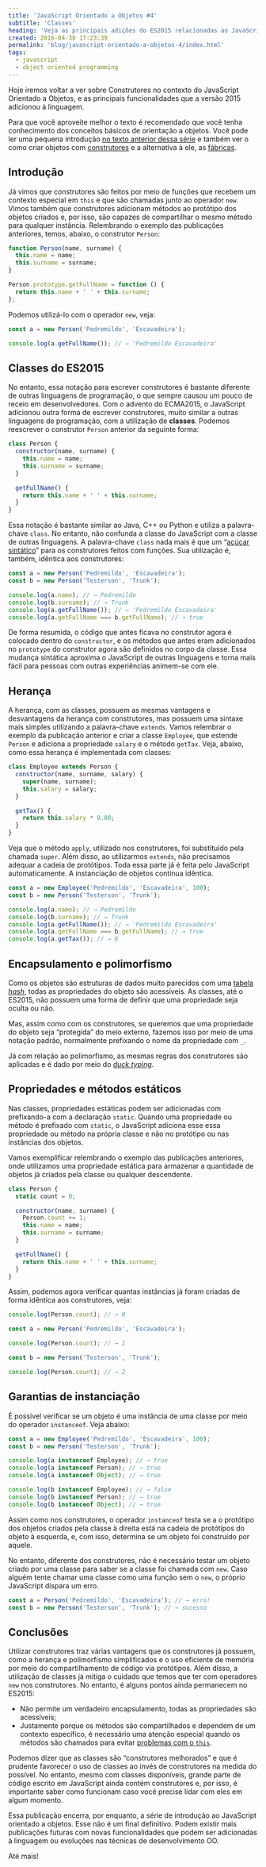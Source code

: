 ```yaml
---
title: 'JavaScript Orientado a Objetos #4'
subtitle: 'Classes'
heading: 'Veja as principais adições do ES2015 relacionadas ao JavaScript OO.'
created: 2016-04-30 17:23:39
permalink: 'blog/javascript-orientado-a-objetos-4/index.html'
tags:
  - javascript
  - object oriented programming
---
```


Hoje iremos voltar a ver sobre Construtores no contexto do JavaScript
Orientado a Objetos, e as principais funcionalidades que a versão 2015 adicionou
à linguagem.

Para que você aproveite melhor o texto é recomendado que você tenha conhecimento
dos conceitos básicos de orientação a objetos. Você pode ler uma pequena
introdução
[no texto anterior dessa série](http://maxroecker.github.io/blog/javascript-orientado-a-objetos-1/)
e também ver o como criar objetos com
[construtores](http://maxroecker.github.io/blog/javascript-orientado-a-objetos-2/)
e a alternativa à ele, as
[fábricas](http://maxroecker.github.io/blog/javascript-orientado-a-objetos-3/).

## Introdução

Já vimos que construtores são feitos por meio de funções que recebem um contexto
especial em `this` e que são chamadas junto ao operador `new`. Vimos também que
construtores adicionam métodos ao protótipo dos objetos criados e, por isso, são
capazes de compartilhar o mesmo método para qualquer instância. Relembrando o
exemplo das publicações anteriores, temos, abaixo, o construtor `Person`:

```js
function Person(name, surname) {
  this.name = name;
  this.surname = surname;
}

Person.prototype.getFullName = function () {
  return this.name + ' ' + this.surname;
};
```

Podemos utilizá-lo com o operador `new`, veja:

```js
const a = new Person('Pedremildo', 'Escavadeira');

console.log(a.getFullName()); // → 'Pedremildo Escavadeira'
```

## Classes do ES2015

No entanto, essa notação para escrever construtores é bastante diferente de
outras linguagens de programação, o que sempre causou um pouco de receio em
desenvolvedores. Com o advento do ECMA2015, o JavaScript adicionou outra forma
de escrever construtores, muito similar a outras linguagens de programação, com
a utilização de **classes**. Podemos reescrever o construtor `Person` anterior
da seguinte forma:

```js
class Person {
  constructor(name, surname) {
    this.name = name;
    this.surname = surname;
  }

  getFullName() {
    return this.name + ' ' + this.surname;
  }
}
```

Essa notação é bastante similar ao Java, C++ ou Python e utiliza a palavra-chave
`class`. No entanto, não confunda a classe do JavaScript com a classe de outras
linguagens. A palavra-chave `class` nada mais é que um
“[açúcar sintático](https://pt.wikipedia.org/wiki/A%C3%A7%C3%BAcar_sint%C3%A1tico)”
para os construtores feitos com funções. Sua utilização é, também, idêntica aos
construtores:

```js
const a = new Person('Pedremildo', 'Escavadeira');
const b = new Person('Testerson', 'Trunk');

console.log(a.name); // → Pedremildo
console.log(b.surname); // → Trunk
console.log(a.getFullName()); // → 'Pedremildo Escavadeira'
console.log(a.getFullName === b.getFullName); // → true
```

De forma resumida, o código que antes ficava no construtor agora é colocado
dentro do `constructor`, e os métodos que antes eram adicionados no `prototype`
do construtor agora são definidos no corpo da classe. Essa mudança sintática
aproxima o JavaScript de outras linguagens e torna mais fácil para pessoas com
outras experiências animem-se com ele.

## Herança

A herança, com as classes, possuem as mesmas vantagens e desvantagens da herança
com construtores, mas possuem uma sintaxe mais simples utilizando a
palavra-chave `extends`. Vamos relembrar o exemplo da publicação anterior e
criar a classe `Employee`, que estende `Person` e adiciona a propriedade
`salary` e o método `getTax`. Veja, abaixo, como essa herança é implementada com
classes:

```js
class Employee extends Person {
  constructor(name, surname, salary) {
    super(name, surname);
    this.salary = salary;
  }

  getTax() {
    return this.salary * 0.08;
  }
}
```

Veja que o método `apply`, utilizado nos construtores, foi substituído pela
chamada `super`. Além disso, ao utilizarmos `extends`, não precisamos adequar a
cadeia de protótipos. Toda essa parte já é feita pelo JavaScript
automaticamente. A instanciação de objetos continua idêntica.

```js
const a = new Employee('Pedremildo', 'Escavadeira', 100);
const b = new Person('Testerson', 'Trunk');

console.log(a.name); // → Pedremildo
console.log(b.surname); // → Trunk
console.log(a.getFullName()); // → 'Pedremildo Escavadeira'
console.log(a.getFullName === b.getFullName); // → true
console.log(a.getTax()); // → 8
```

## Encapsulamento e polimorfismo

Como os objetos são estruturas de dados muito parecidos com uma
[tabela _hash_](https://en.wikipedia.org/wiki/Associative_array), todas as
propriedades do objeto são acessíveis. As classes, até o ES2015, não
possuem uma forma de definir que uma propriedade seja oculta ou não.

Mas, assim como com os construtores, se queremos que uma propriedade do objeto
seja “protegida” do meio externo, fazemos isso por meio de uma notação padrão,
normalmente prefixando o nome da propriedade com `_`.

Já com relação ao polimorfismo, as mesmas regras dos construtores são aplicadas
e é dado por meio do <a href="https://pt.wikipedia.org/wiki/Duck_typing"><em
lang="en">duck typing</em></a>.

## Propriedades e métodos estáticos

Nas classes, propriedades estáticas podem ser adicionadas com prefixando-a com
a declaração `static`. Quando uma propriedade ou método é prefixado com `static`,
o JavaScript adiciona esse essa propriedade ou método na própria classe e não
no protótipo ou nas instâncias dos objetos.

Vamos exemplificar relembrando o exemplo das publicações anteriores, onde
utilizamos uma propriedade estática para armazenar a quantidade de objetos já
criados pela classe ou qualquer descendente.

```js
class Person {
  static count = 0;

  constructor(name, surname) {
    Person.count += 1;
    this.name = name;
    this.surname = surname;
  }

  getFullName() {
    return this.name + ' ' + this.surname;
  }
}
```

Assim, podemos agora verificar quantas instâncias já foram criadas de forma
idêntica aos construtores, veja:

```js
console.log(Person.count); // → 0

const a = new Person('Pedremildo', 'Escavadeira');

console.log(Person.count); // → 1

const b = new Person('Testerson', 'Trunk');

console.log(Person.count); // → 2
```

## Garantias de instanciação

É possível verificar se um objeto é uma instância de uma classe por meio do
operador `instanceof`. Veja abaixo:

```js
const a = new Employee('Pedremildo', 'Escavadeira', 100);
const b = new Person('Testerson', 'Trunk');

console.log(a instanceof Employee); // → true
console.log(a instanceof Person); // → true
console.log(a instanceof Object); // → true

console.log(b instanceof Employee); // → false
console.log(b instanceof Person); // → true
console.log(b instanceof Object); // → true
```

Assim como nos construtores, o operador `instanceof` testa se a o protótipo dos
objetos criados pela classe à direita está na cadeia de protótipos do objeto à
esquerda, e, com isso, determina se um objeto foi construído por aquele.

No entanto, diferente dos construtores, não é necessário testar um objeto
criado por uma classe para saber se a classe foi chamada com `new`. Caso alguém
tente chamar uma classe como uma função sem o `new`, o próprio JavaScript
dispara um erro.

```js
const a = Person('Pedremildo', 'Escavadeira'); // → erro!
const b = new Person('Testerson', 'Trunk'); // → sucesso
```

## Conclusões

Utilizar construtores traz várias vantagens que os construtores já possuem, como
a herança e polimorfismo simplificados e o uso eficiente de memória por meio do
compartilhamento de código via protótipos. Além disso, a utilização de classes
já mitiga o cuidado que temos que ter com operadores `new` nos construtores. No
entanto, é alguns pontos ainda permanecem no ES2015:

- Não permite um verdadeiro encapsulamento, todas as propriedades são
  acessíveis;
- Justamente porque os métodos são compartilhados e dependem de um contexto
  específico, é necessário uma atenção especial quando os métodos são chamados
  para evitar
  [problemas com o `this`](https://developer.mozilla.org/pt-BR/docs/Web/JavaScript/Reference/Operators/this).

Podemos dizer que as classes são “construtores melhorados” e que é prudente
favorecer o uso de classes ao invés de construtores na medida do possível. No
entanto, mesmo com classes disponíveis, grande parte de código escrito em
JavaScript ainda contém construtores e, por isso, é importante saber como
funcionam caso você precise lidar com eles em algum momento.

Essa publicação encerra, por enquanto, a série de introdução ao JavaScript
orientado a objetos. Esse não é um final definitivo. Podem existir mais
publicações futuras com novas funcionalidades que podem ser adicionadas à
linguagem ou evoluções nas técnicas de desenvolvimento OO.

Até mais!
